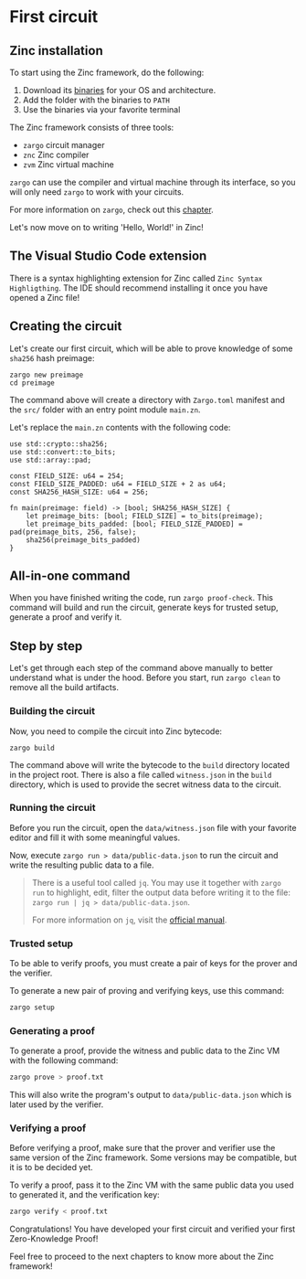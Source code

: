 # First circuit

## Zinc installation

To start using the Zinc framework, do the following:

1. Download its [binaries](https://github.com/matter-labs/zinc/releases) for your OS and architecture.
2. Add the folder with the binaries to `PATH`
3. Use the binaries via your favorite terminal

The Zinc framework consists of three tools:

- `zargo` circuit manager
- `znc` Zinc compiler
- `zvm` Zinc virtual machine

`zargo` can use the compiler and virtual machine through its interface,
so you will only need `zargo` to work with your circuits.

For more information on `zargo`, check out this [chapter](../09-zargo-circuit-manager/00-overview.md).

Let's now move on to writing 'Hello, World!' in Zinc!

## The Visual Studio Code extension

There is a syntax highlighting extension for Zinc called `Zinc Syntax Highligthing`.
The IDE should recommend installing it once you have opened a Zinc file!

## Creating the circuit

Let's create our first circuit, which will be able to prove knowledge of
some `sha256` hash preimage:

```
zargo new preimage
cd preimage
```

The command above will create a directory with `Zargo.toml` manifest and the `src/`
folder with an entry point module `main.zn`.

Let's replace the `main.zn` contents with the following code:

```rust,no_run,noplaypen
use std::crypto::sha256;
use std::convert::to_bits;
use std::array::pad;

const FIELD_SIZE: u64 = 254;
const FIELD_SIZE_PADDED: u64 = FIELD_SIZE + 2 as u64;
const SHA256_HASH_SIZE: u64 = 256;

fn main(preimage: field) -> [bool; SHA256_HASH_SIZE] {
    let preimage_bits: [bool; FIELD_SIZE] = to_bits(preimage);
    let preimage_bits_padded: [bool; FIELD_SIZE_PADDED] = pad(preimage_bits, 256, false);
    sha256(preimage_bits_padded)
}
```

## All-in-one command

When you have finished writing the code, run `zargo proof-check`. This command
will build and run the circuit, generate keys for trusted setup, generate a proof
and verify it.

## Step by step

Let's get through each step of the command above manually to better understand
what is under the hood. Before you start, run `zargo clean` to remove all the
build artifacts.

### Building the circuit

Now, you need to compile the circuit into Zinc bytecode:

`zargo build`

The command above will write the bytecode to the `build` directory located in
the project root. There is also a file called `witness.json` in the
`build` directory, which is used to provide the secret witness data to the circuit.

### Running the circuit

Before you run the circuit, open the `data/witness.json` file with
your favorite editor and fill it with some meaningful values.

Now, execute `zargo run > data/public-data.json` to run the circuit and
write the resulting public data to a file.

> There is a useful tool called `jq`. You may use it together with `zargo run`
> to highlight, edit, filter the output data before writing it to the file:
> `zargo run | jq > data/public-data.json`.
> 
> For more information on `jq`, visit the [official manual](https://stedolan.github.io/jq/manual/).

### Trusted setup

To be able to verify proofs, you must create a pair of keys for the prover and
the verifier.

To generate a new pair of proving and verifying keys, use this command:

```bash
zargo setup
```

### Generating a proof

To generate a proof, provide the witness and public data to the Zinc VM with
the following command:

```bash
zargo prove > proof.txt
```

This will also write the program's output to `data/public-data.json` which is later
used by the verifier.

### Verifying a proof

Before verifying a proof, make sure that the prover and verifier use the same
version of the Zinc framework.
Some versions may be compatible, but it is to be decided yet.

To verify a proof, pass it to the Zinc VM with the same public data you used to
generated it, and the verification key:

```bash
zargo verify < proof.txt
```

Congratulations! You have developed your first circuit and verified your first
Zero-Knowledge Proof!

Feel free to proceed to the next chapters to know more about the Zinc framework!
